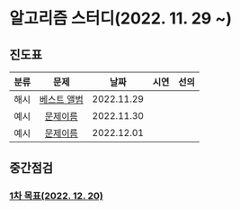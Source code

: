 # 알고리즘 스터디(2022. 11. 29 ~)

## 진도표
| 분류 | 문제 | 날짜 | 시연 | 선의 |
|:---:|:---:|:---:|:---:|:---:|
|해시|[베스트 앨범](https://school.programmers.co.kr/learn/courses/30/lessons/42579)|2022.11.29|
|예시|[문제이름](https://www.acmicpc.net/problem/1012)|2022.11.30|
|예시|[문제이름](https://www.acmicpc.net/problem/1012)|2022.12.01|

## 중간점검
### [1차 목표(2022. 12. 20)](https://school.programmers.co.kr/learn/challenges?order=recent&page=1&partIds=31236)
